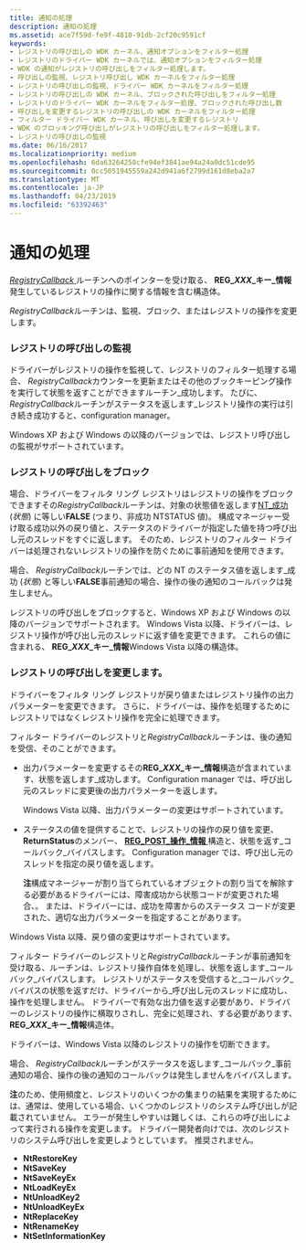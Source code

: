 ```yaml
---
title: 通知の処理
description: 通知の処理
ms.assetid: ace7f59d-fe9f-4810-91db-2cf20c9591cf
keywords:
- レジストリの呼び出しの WDK カーネル、通知オプションをフィルター処理
- レジストリのドライバー WDK カーネルでは、通知オプションをフィルター処理
- WDK の通知がレジストリの呼び出しをフィルター処理します。
- 呼び出しの監視、レジストリ呼び出し WDK カーネルをフィルター処理
- レジストリの呼び出しの監視、ドライバー WDK カーネルをフィルター処理
- レジストリの呼び出しの WDK カーネル、ブロックされた呼び出しをフィルター処理
- レジストリのドライバー WDK カーネルをフィルター処理、ブロックされた呼び出し数
- 呼び出しを変更するレジストリの呼び出しの WDK カーネルをフィルター処理
- フィルター ドライバー WDK カーネル、呼び出しを変更するレジストリ
- WDK のブロッキング呼び出しがレジストリの呼び出しをフィルター処理します。
- レジストリの呼び出しの監視
ms.date: 06/16/2017
ms.localizationpriority: medium
ms.openlocfilehash: 6da63264258cfe94ef3841ae94a24a0dc51cde95
ms.sourcegitcommit: 0cc5051945559a242d941a6f2799d161d8eba2a7
ms.translationtype: MT
ms.contentlocale: ja-JP
ms.lasthandoff: 04/23/2019
ms.locfileid: "63392463"
---
```

# <a name="handling-notifications"></a>通知の処理


[ *RegistryCallback* ](https://msdn.microsoft.com/library/windows/hardware/ff560903)ルーチンへのポインターを受け取る、 **REG\_*XXX*\_キー\_情報**発生しているレジストリの操作に関する情報を含む構造体。

*RegistryCallback*ルーチンは、監視、ブロック、またはレジストリの操作を変更します。

### <a name="monitoring-registry-calls"></a>レジストリの呼び出しの監視

ドライバーがレジストリの操作を監視して、レジストリのフィルター処理する場合、 *RegistryCallback*カウンターを更新またはその他のブックキーピング操作を実行して状態を返すことができますルーチン\_成功します。 たびに、 *RegistryCallback*ルーチンがステータスを返します\_レジストリ操作の実行は引き続き成功すると、configuration manager。

Windows XP および Windows の以降のバージョンでは、レジストリ呼び出しの監視がサポートされています。

### <a name="blocking-registry-calls"></a>レジストリの呼び出しをブロック

場合、ドライバーをフィルタ リング レジストリはレジストリの操作をブロックできますその*RegistryCallback*ルーチンは、対象の状態値を返します[NT\_成功](using-ntstatus-values.md)(*状態*) に等しい**FALSE** (つまり、非成功 NTSTATUS 値)。 構成マネージャー受け取る成功以外の戻り値と、ステータスのドライバーが指定した値を持つ呼び出し元のスレッドをすぐに返します。 そのため、レジストリのフィルター ドライバーは処理されないレジストリの操作を防ぐために事前通知を使用できます。

場合、 *RegistryCallback*ルーチンでは、どの NT のステータス値を返します\_成功 (*状態*) と等しい**FALSE**事前通知の場合、操作の後の通知のコールバックは発生しません。

レジストリの呼び出しをブロックすると、Windows XP および Windows の以降のバージョンでサポートされます。 Windows Vista 以降、ドライバーは、レジストリ操作が呼び出し元のスレッドに返す値を変更できます。 これらの値に含まれる、 **REG\_*XXX*\_キー\_情報**Windows Vista 以降の構造体。

### <a name="modifying-registry-calls"></a>レジストリの呼び出しを変更します。

ドライバーをフィルタ リング レジストリが戻り値またはレジストリ操作の出力パラメーターを変更できます。 さらに、ドライバーは、操作を処理するためにレジストリではなくレジストリ操作を完全に処理できます。

フィルター ドライバーのレジストリと*RegistryCallback*ルーチンは、後の通知を受信、そのことができます。

-   出力パラメーターを変更するその**REG\_*XXX*\_キー\_情報**構造が含まれています、状態を返します\_成功します。 Configuration manager では、呼び出し元のスレッドに変更後の出力パラメーターを返します。

    Windows Vista 以降、出力パラメーターの変更はサポートされています。

-   ステータスの値を提供することで、レジストリの操作の戻り値を変更、 **ReturnStatus**のメンバー、 [ **REG\_POST\_操作\_情報** ](https://msdn.microsoft.com/library/windows/hardware/ff560971)構造と、状態を返す\_コールバック\_バイパスします。 Configuration manager では、呼び出し元のスレッドを指定の戻り値を返します。

    **注**構成マネージャーが割り当てられているオブジェクトの割り当てを解除する必要があるドライバーには、障害成功から状態コードが変更された場合、。 または、ドライバーには、成功を障害からのステータス コードが変更された、適切な出力パラメーターを指定することがあります。




Windows Vista 以降、戻り値の変更はサポートされています。


フィルター ドライバーのレジストリと*RegistryCallback*ルーチンが事前通知を受け取る、ルーチンは、レジストリ操作自体を処理し、状態を返します\_コールバック\_バイパスします。 レジストリがステータスを受信すると\_コールバック\_バイパスの状態を返すだけ、ドライバーから\_呼び出し元のスレッドに成功し、操作を処理しません。 ドライバーで有効な出力値を返す必要があり、ドライバーのレジストリの操作に横取りされし、完全に処理され、する必要があります、 **REG\_*XXX*\_キー\_情報**構造体。

ドライバーは、Windows Vista 以降のレジストリの操作を切断できます。

場合、 *RegistryCallback*ルーチンがステータスを返します\_コールバック\_事前通知の場合、操作の後の通知のコールバックは発生しませんをバイパスします。

**注**のため、使用頻度と、レジストリのいくつかの集まりの結果を実現するためには、通常は、使用している場合、いくつかのレジストリのシステム呼び出しが記載されていません。 エラーが発生しやすいは難しくは、これらの呼び出しによって実行される操作を変更します。 ドライバー開発者向けでは、次のレジストリのシステム呼び出しを変更しようとしています。 推奨されません。
-   **NtRestoreKey**
-   **NtSaveKey**
-   **NtSaveKeyEx**
-   **NtLoadKeyEx**
-   **NtUnloadKey2**
-   **NtUnloadKeyEx**
-   **NtReplaceKey**
-   **NtRenameKey**
-   **NtSetInformationKey**










